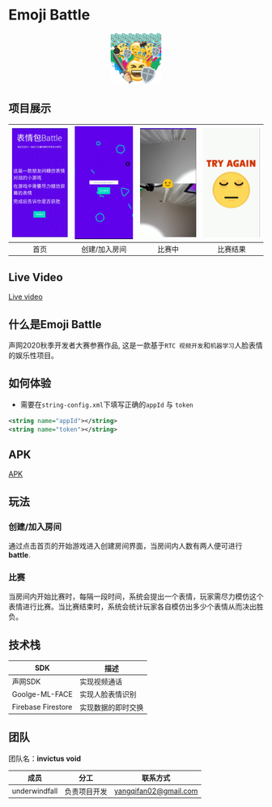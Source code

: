 # Emoji Battle
<p align="center">
  <img width="100px" height="100px" src="https://raw.githubusercontent.com/underwindfall/blogAssets/master/match/icon.png">
</p>

## 项目展示

| ![](https://raw.githubusercontent.com/underwindfall/blogAssets/master/match/%E6%88%AA%E5%B1%8F2020-09-03%2000.53.33.png) | ![](https://raw.githubusercontent.com/underwindfall/blogAssets/master/match/%E6%88%AA%E5%B1%8F2020-09-03%2001.33.44.png) | ![](https://raw.githubusercontent.com/underwindfall/blogAssets/master/match/%E6%88%AA%E5%B1%8F2020-09-03%2000.56.46.png) | ![](https://raw.githubusercontent.com/underwindfall/blogAssets/master/match/%E6%88%AA%E5%B1%8F2020-09-03%2000.56.12.png) |
| :-------------------: | :------------------: | :-----------------: | :------------------: |
|         首页          |        创建/加入房间        |        比赛中         |       比赛结果       |

## Live Video
[Live video](https://github.com/underwindfall/blogAssets/raw/master/match/1599088412675314.mp4)
  
## 什么是Emoji Battle
声网2020秋季开发者大赛参赛作品, 这是一款基于`RTC 视频开发`和`机器学习`人脸表情的娱乐性项目。

## 如何体验
- 需要在`string-config.xml`下填写正确的`appId` 与 `token`

```xml
<string name="appId"></string>
<string name="token"></string>
```

## APK
[APK](app-debug.apk)

## 玩法

### 创建/加入房间
通过点击首页的开始游戏进入创建房间界面，当房间内人数有两人便可进行**battle**.

### 比赛
当房间内开始比赛时，每隔一段时间，系统会提出一个表情，玩家需尽力模仿这个表情进行比赛。当比赛结束时，系统会统计玩家各自模仿出多少个表情从而决出胜负。


## 技术栈
| SDK | 描述|
|---|---|
|声网SDK|实现视频通话|
|Goolge-ML-FACE|实现人脸表情识别|
|Firebase Firestore |实现数据的即时交换|


## 团队
团队名：**invictus void**

| 成员 | 分工 | 联系方式 |
|---|---|--- |
| underwindfall | 负责项目开发 | yangqifan02@gmail.com  |